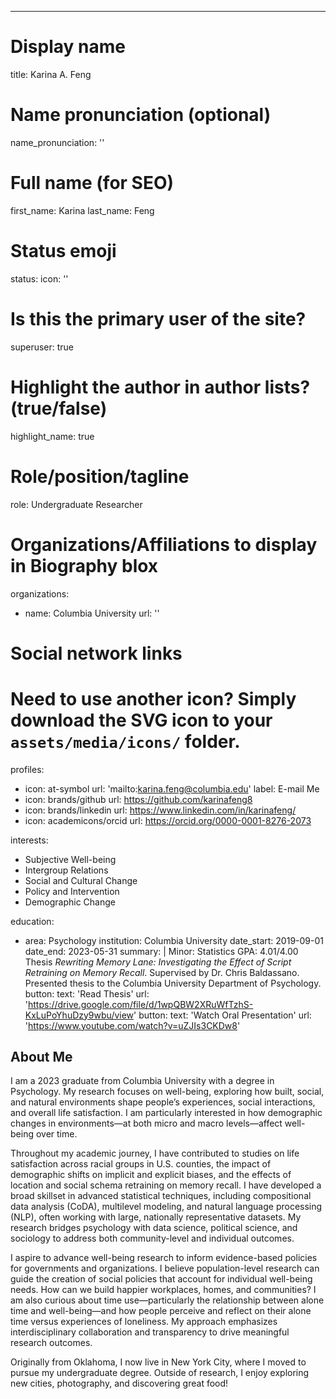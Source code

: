 ---
# Display name
title: Karina A. Feng

# Name pronunciation (optional)
name_pronunciation: ''

# Full name (for SEO)
first_name: Karina
last_name: Feng

# Status emoji
status:
  icon: ''

# Is this the primary user of the site?
superuser: true

# Highlight the author in author lists? (true/false)
highlight_name: true

# Role/position/tagline
role: Undergraduate Researcher

# Organizations/Affiliations to display in Biography blox
organizations:
  - name: Columbia University
    url: ''

# Social network links
# Need to use another icon? Simply download the SVG icon to your `assets/media/icons/` folder.
profiles:
  - icon: at-symbol
    url: 'mailto:karina.feng@columbia.edu'
    label: E-mail Me
  - icon: brands/github
    url: https://github.com/karinafeng8
  - icon: brands/linkedin
    url: https://www.linkedin.com/in/karinafeng/
  - icon: academicons/orcid
    url: https://orcid.org/0000-0001-8276-2073

interests:
  - Subjective Well-being
  - Intergroup Relations
  - Social and Cultural Change
  - Policy and Intervention
  - Demographic Change
    
education:
  - area: Psychology
    institution: Columbia University
    date_start: 2019-09-01
    date_end: 2023-05-31
    summary: |
      Minor: Statistics
      GPA: 4.01/4.00
      Thesis _Rewriting Memory Lane: Investigating the Effect of Script Retraining on Memory Recall_. Supervised by Dr. Chris Baldassano. Presented thesis to the Columbia University Department of Psychology.
    button:
      text: 'Read Thesis'
      url: 'https://drive.google.com/file/d/1wpQBW2XRuWfTzhS-KxLuPoYhuDzy9wbu/view'
    button:
      text: 'Watch Oral Presentation'
      url: 'https://www.youtube.com/watch?v=uZJIs3CKDw8'
 


## About Me
I am a 2023 graduate from Columbia University with a degree in Psychology. My research focuses on well-being, exploring how built, social, and natural environments shape people’s experiences, social interactions, and overall life satisfaction. I am particularly interested in how demographic changes in environments—at both micro and macro levels—affect well-being over time.

Throughout my academic journey, I have contributed to studies on life satisfaction across racial groups in U.S. counties, the impact of demographic shifts on implicit and explicit biases, and the effects of location and social schema retraining on memory recall. I have developed a broad skillset in advanced statistical techniques, including compositional data analysis (CoDA), multilevel modeling, and natural language processing (NLP), often working with large, nationally representative datasets. My research bridges psychology with data science, political science, and sociology to address both community-level and individual outcomes.

I aspire to advance well-being research to inform evidence-based policies for governments and organizations. I believe population-level research can guide the creation of social policies that account for individual well-being needs. How can we build happier workplaces, homes, and communities? I am also curious about time use—particularly the relationship between alone time and well-being—and how people perceive and reflect on their alone time versus experiences of loneliness. My approach emphasizes interdisciplinary collaboration and transparency to drive meaningful research outcomes.

Originally from Oklahoma, I now live in New York City, where I moved to pursue my undergraduate degree. Outside of research, I enjoy exploring new cities, photography, and discovering great food!
